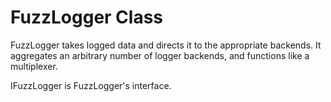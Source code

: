 FuzzLogger Class
================
FuzzLogger takes logged data and directs it to the appropriate backends.
It aggregates an arbitrary number of logger backends, and functions like a
multiplexer.

IFuzzLogger is FuzzLogger's interface.